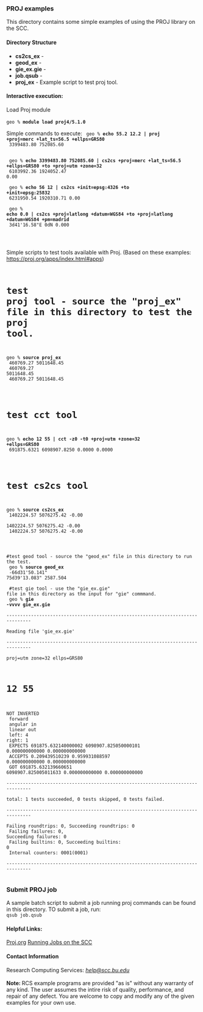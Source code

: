 <html>
<head>
  <link rel="stylesheet" href="/scc/examples.css">
</head>

<body>
<h3> PROJ examples </h3>

This directory contains some simple examples of using the PROJ library on the SCC.

<h4>Directory Structure</h4>

<ul>
<li><b>cs2cs_ex</b> - </li>
<li><b>geod_ex</b> - </li>
<li><b>gie_ex.gie</b> - </li>
<li><b>job.qsub</b> - </li>
<li><b>proj_ex</b> - Example script to test proj tool.</li>
</ul>





<h4>Interactive execution:</h4>
Load Proj module<br>
<br>
<code>geo % <b>module load proj4/5.1.0</b></code><br>


Simple commands to execute:
<code>
   geo %  <b>echo 55.2 12.2 | proj +proj=merc +lat_ts=56.5 +ellps=GRS80</b><br>
   3399483.80      752085.60<br>
   <br>
   geo % <b>echo 3399483.80 752085.60 | cs2cs +proj=merc +lat_ts=56.5 +ellps=GRS80 +to +proj=utm +zone=32</b><br>
   6103992.36      1924052.47 0.00<br>
   <br>
   geo % <b>echo 56 12 | cs2cs +init=epsg:4326 +to +init=epsg:25832</b><br>
   6231950.54      1920310.71 0.00<br>
   <br>
   geo % <b>echo 0.0 | cs2cs +proj=latlong +datum=WGS84 +to +proj=latlong +datum=WGS84 +pm=madrid</b><br>
   3d41'16.58"E    0dN 0.000<br>
   <br>
   <br>
</code>

Simple scripts to test tools available with Proj. (Based on these examples: <a href="https://proj.org/apps/index.html#apps">https://proj.org/apps/index.html#apps</a>) 
<code>

   # test proj tool - source the "proj_ex" file in this directory to test the proj tool.<br>
   geo % <b>source proj_ex</b><br>
   460769.27       5011648.45<br>
   460769.27       5011648.45<br>
   460769.27       5011648.45<br>
   <br>
   # test cct tool<br>
   geo % <b>echo 12 55 | cct -z0 -t0 +proj=utm +zone=32 +ellps=GRS80</b><br>
   691875.6321   6098907.8250        0.0000        0.0000<br>
   <br>
   # test cs2cs tool<br>
   geo % <b>source cs2cs_ex</b><br>
   1402224.57      5076275.42 -0.00<br>
   1402224.57      5076275.42 -0.00<br>
   1402224.57      5076275.42 -0.00<br>
   <br>

   #test geod tool - source the "geod_ex" file in this directory to run the test.<br>
   geo % <b>source geod_ex</b><br>
   -66d31'50.141"  75d39'13.083"   2587.504<br>
   <br>
   #test gie tool - use the "gie_ex.gie" file in this directory as the input for "gie" commmand.<br>
   geo %<b> gie -vvvv gie_ex.gie</b><br>
   -------------------------------------------------------------------------------<br>
   Reading file 'gie_ex.gie'<br>
   -------------------------------------------------------------------------------<br>
   proj=utm zone=32 ellps=GRS80<br>
   #  12 55<br>
   NOT INVERTED<br>
   forward<br>
   angular in<br>
   linear out<br>
   left: 4   right:  1<br>
   EXPECTS  691875.632140000002  6098907.825050000101  0.000000000000  0.000000000000<br>
   ACCEPTS  0.209439510239  0.959931088597  0.000000000000  0.000000000000<br>
   GOT      691875.632139660651  6098907.825005011633  0.000000000000  0.000000000000<br>
   -------------------------------------------------------------------------------<br>
   total:  1 tests succeeded,  0 tests skipped,  0 tests failed.<br>
   -------------------------------------------------------------------------------<br>
   Failing roundtrips:    0,    Succeeding roundtrips:    0<br>
   Failing failures:      0,    Succeeding failures:      0<br>
   Failing builtins:      0,    Succeeding builtins:      0<br>
   Internal counters:                            0001(0001)<br>
   -------------------------------------------------------------------------------<br>
</code>

<h3> Submit PROJ job </h3>
A sample batch script to submit a job running proj commands can be found in this directory. TO submit a job, run:<br>
<code>qsub job.qsub </code><br>


<h4>Helpful Links:</h4>
<a href="https://proj.org/usage/index.html">Proj.org</a>
<a href="http://www.bu.edu/tech/support/research/system-usage/running-jobs/">Running Jobs on the SCC</a><br>


<h4>Contact Information</h4>

Research Computing Services: <em>help@scc.bu.edu</em>
<br><br>
<b>Note: </b>RCS example programs are provided "as is" without any warranty of any kind. The user assumes the intire risk of quality, performance, and repair of any defect. You are welcome to copy and modify any of the given examples for your own use. 

</body>
</html>
